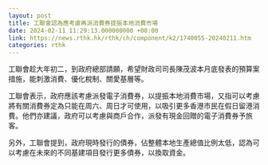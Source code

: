 ```yaml
---
layout: post
title: 工聯會認為應考慮再派消費券提振本地消費市場
date: 2024-02-11 11:29:13.000000000 +08:00
link: https://news.rthk.hk/rthk/ch/component/k2/1740055-20240211.htm
categories: rthk
---
```


工聯會趁大年初二，到政府總部請願，希望財政司司長陳茂波本月底發表的預算案措施，能刺激消費、優化稅制、關愛基層等。

工聯會表示，政府應該考慮派發電子消費券，以提振本地消費市場，又指可以考慮將有關消費券定為只能在周六、周日才可使用，以吸引更多香港市民在假日留港消費。他們亦建議，政府可以考慮與商戶合作，派發有現金回贈的電子消費券予旅客。

另外，工聯會提到，政府現時發行的債券，佔整體本地生產總值比例太低，認為可以考慮在未來的不同基建項目發行更多債券，以換取資金。

